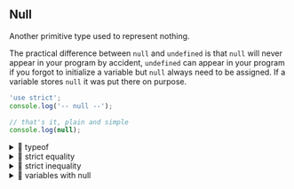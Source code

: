 ## Null

Another primitive type used to represent nothing.

The practical difference between `null` and `undefined` is that `null` will never appear in your program by accident, `undefined` can appear in your program if you forgot to initialize a variable but `null` always need to be assigned. If a variable stores `null` it was put there on purpose.

```js
'use strict';
console.log('-- null --');

// that's it, plain and simple
console.log(null);
```

<details>
<summary>🥚 typeof</summary>

```js
'use strict';
console.log('-- typeof null --');

// this is not intuitive, you just need to memorize it
console.log(null); // null
console.log(typeof null); // 'object'
```

</details>
<details>
<summary>🥚 strict equality</summary>

```js
'use strict';
console.log('-- null: strict equality --');

// null is only strictly equal to null
console.log(null === null); // true

// any other comparison is false
console.log(null === 'null'); // false
console.log(null === 0); // false
console.log(null === undefined); // false
```

</details>
<details>
<summary>🥚  strict inequality</summary>

```js
'use strict';
console.log('-- null: strict inequality --');
// this will always be the opposite of strict equality

console.log(null !== null); // false

// any other strict inequality with null will be true
console.log(null !== 'null'); // true
console.log(null !== 0); // true
console.log(null !== undefined); // true
```

</details>
<details>
<summary>🥚 variables with null</summary>

```js
'use strict';
console.log('-- variables with null --');

// you need to assign null to a variable
//  a variable cannot store null by accident
let variable;
console.log(variable); // undefined
console.log(typeof variable); // 'undefined'

variable = null;
console.log(variable); // null
console.log(typeof variable); // 'object'

// you can also initialize a variable to null
let breakfast = null;
console.log(breakfast);
console.log(typeof breakfast);
```

</details>
